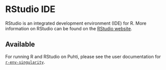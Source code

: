 # RStudio IDE

RStudio is an integrated development environment (IDE) for R. More information on RStudio can be found on the [RStudio website](https://rstudio.com/). 

## Available

For running R and RStudio on Puhti, please see the user documentation for [`r-env-singularity`](r-env-singularity.md).
